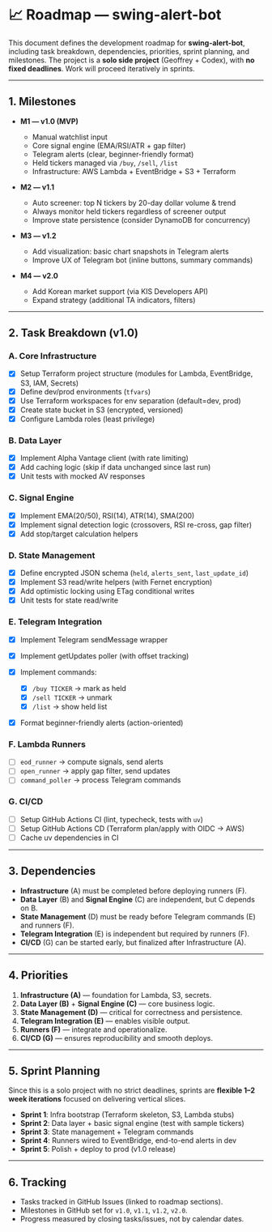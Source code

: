# 📈 Roadmap — swing-alert-bot

This document defines the development roadmap for **swing-alert-bot**, including task breakdown, dependencies, priorities, sprint planning, and milestones.
The project is a **solo side project** (Geoffrey + Codex), with **no fixed deadlines**. Work will proceed iteratively in sprints.

---

## 1. Milestones

* **M1 — v1.0 (MVP)**

  * Manual watchlist input
  * Core signal engine (EMA/RSI/ATR + gap filter)
  * Telegram alerts (clear, beginner-friendly format)
  * Held tickers managed via `/buy`, `/sell`, `/list`
  * Infrastructure: AWS Lambda + EventBridge + S3 + Terraform

* **M2 — v1.1**

  * Auto screener: top N tickers by 20-day dollar volume & trend
  * Always monitor held tickers regardless of screener output
  * Improve state persistence (consider DynamoDB for concurrency)

* **M3 — v1.2**

  * Add visualization: basic chart snapshots in Telegram alerts
  * Improve UX of Telegram bot (inline buttons, summary commands)

* **M4 — v2.0**

  * Add Korean market support (via KIS Developers API)
  * Expand strategy (additional TA indicators, filters)

---

## 2. Task Breakdown (v1.0)

### A. Core Infrastructure

* [x] Setup Terraform project structure (modules for Lambda, EventBridge, S3, IAM, Secrets)
* [x] Define dev/prod environments (`tfvars`)
* [x] Use Terraform workspaces for env separation (default=dev, prod)
* [x] Create state bucket in S3 (encrypted, versioned)
* [x] Configure Lambda roles (least privilege)

### B. Data Layer

* [x] Implement Alpha Vantage client (with rate limiting)
* [x] Add caching logic (skip if data unchanged since last run)
* [x] Unit tests with mocked AV responses

### C. Signal Engine

* [x] Implement EMA(20/50), RSI(14), ATR(14), SMA(200)
* [x] Implement signal detection logic (crossovers, RSI re-cross, gap filter)
* [x] Add stop/target calculation helpers

### D. State Management

* [x] Define encrypted JSON schema (`held`, `alerts_sent`, `last_update_id`)
* [x] Implement S3 read/write helpers (with Fernet encryption)
* [x] Add optimistic locking using ETag conditional writes
* [x] Unit tests for state read/write

### E. Telegram Integration

* [x] Implement Telegram sendMessage wrapper
* [x] Implement getUpdates poller (with offset tracking)
* [x] Implement commands:

  * [x] `/buy TICKER` → mark as held
  * [x] `/sell TICKER` → unmark
  * [x] `/list` → show held list
* [x] Format beginner-friendly alerts (action-oriented)

### F. Lambda Runners

* [ ] `eod_runner` → compute signals, send alerts
* [ ] `open_runner` → apply gap filter, send updates
* [ ] `command_poller` → process Telegram commands

### G. CI/CD

* [ ] Setup GitHub Actions CI (lint, typecheck, tests with `uv`)
* [ ] Setup GitHub Actions CD (Terraform plan/apply with OIDC → AWS)
* [ ] Cache uv dependencies in CI

---

## 3. Dependencies

* **Infrastructure** (A) must be completed before deploying runners (F).
* **Data Layer** (B) and **Signal Engine** (C) are independent, but C depends on B.
* **State Management** (D) must be ready before Telegram commands (E) and runners (F).
* **Telegram Integration** (E) is independent but required by runners (F).
* **CI/CD** (G) can be started early, but finalized after Infrastructure (A).

---

## 4. Priorities

1. **Infrastructure (A)** — foundation for Lambda, S3, secrets.
2. **Data Layer (B)** + **Signal Engine (C)** — core business logic.
3. **State Management (D)** — critical for correctness and persistence.
4. **Telegram Integration (E)** — enables visible output.
5. **Runners (F)** — integrate and operationalize.
6. **CI/CD (G)** — ensures reproducibility and smooth deploys.

---

## 5. Sprint Planning

Since this is a solo project with no strict deadlines, sprints are **flexible 1–2 week iterations** focused on delivering vertical slices.

* **Sprint 1**: Infra bootstrap (Terraform skeleton, S3, Lambda stubs)
* **Sprint 2**: Data layer + basic signal engine (test with sample tickers)
* **Sprint 3**: State management + Telegram commands
* **Sprint 4**: Runners wired to EventBridge, end-to-end alerts in dev
* **Sprint 5**: Polish + deploy to prod (v1.0 release)

---

## 6. Tracking

* Tasks tracked in GitHub Issues (linked to roadmap sections).
* Milestones in GitHub set for `v1.0`, `v1.1`, `v1.2`, `v2.0`.
* Progress measured by closing tasks/issues, not by calendar dates.
